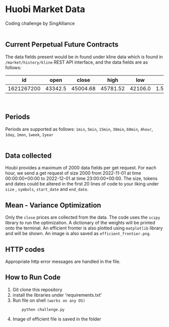 # Huobi Market Data

Coding challenge by SingAlliance
</br></br>



## Current Perpetual Future Contracts
The data fields present would be in found under kline data which is found in  `/market/history/kline` REST API interface, and the data fields are as follows:

| id | open | close | high | low | vol | amount |
| -- | -- | -- | -- | -- | -- | -- |
| 1621267200 | 43342.5 | 45004.68 | 45781.52 | 42106.0 | 1.5694329022947967E9 | 35623.935414808795 |
</br>

## Periods
Periods are supported as follows: 
`1min`, `5min`, `15min`, `30min`, `60min`, `4hour`, `1day`, `1mon`, `1week`, `1year`
</br></br>

## Data collected
Houbi provides a maximum of 2000 data fields per get request. For each hour, we send a get request of size 2000 from 2022-11-01 at time 00:00:00+00:00 to 2022-12-01 at time 23:00:00+00:00. The size, tokens and dates could be altered in the first 20 lines of code to your liking under `size` , `symbols`, `start_date` and `end_date`.

## Mean - Variance Optimization
Only the `close` prices are collected from the data. The code uses the `scipy` library to run the optimization. A dictionary of the weights will be printed onto the terminal. An efficient fronter is also plotted using `matplotlib` library and will be shown. An image is also saved as `efficient_frontier.png`. 

## HTTP codes
Appropriate http error messages are handled in the file.


## How to Run Code

1. Git clone this repository
2. install the libraries under 'requirements.txt'
3. Run file on shell `(works on any OS)`
    ```
        python challenge.py
    ```
4. Image of efficient file is saved in the folder